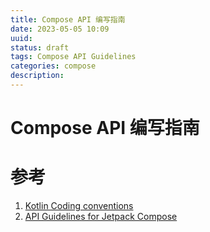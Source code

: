 ```yaml
---
title: Compose API 编写指南
date: 2023-05-05 10:09
uuid: 
status: draft
tags: Compose API Guidelines
categories: compose
description: 
---
```


# Compose API 编写指南


# 参考

1. [Kotlin Coding conventions](https://kotlinlang.org/docs/coding-conventions.html)
2. [API Guidelines for Jetpack Compose](https://android.googlesource.com/platform/frameworks/support/+/androidx-main/compose/docs/compose-api-guidelines.md#elements-accept-and-respect-a-modifier-parameter)
